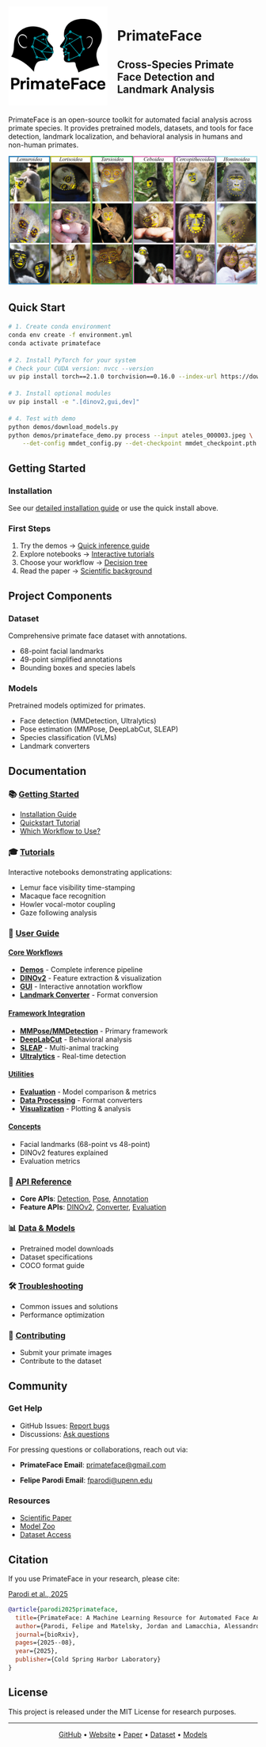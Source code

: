 <div style="display: flex; align-items: center; margin-bottom: 20px;">
  <img src="visuals/primateface_logo.png" alt="PrimateFace Logo" width="200" style="margin-right: 20px;"/>
  <div>
    <h1>PrimateFace</h1>
    <h2>Cross-Species Primate Face Detection and Landmark Analysis</h2>
  </div>
</div>

PrimateFace is an open-source toolkit for automated facial analysis across primate species. It provides pretrained models, datasets, and tools for face detection, landmark localization, and behavioral analysis in humans and non-human primates.

![PrimateFace Overview](visuals/Figure2_PF.png)

## Quick Start

```bash
# 1. Create conda environment
conda env create -f environment.yml
conda activate primateface

# 2. Install PyTorch for your system
# Check your CUDA version: nvcc --version
uv pip install torch==2.1.0 torchvision==0.16.0 --index-url https://download.pytorch.org/whl/cu118

# 3. Install optional modules
uv pip install -e ".[dinov2,gui,dev]"

# 4. Test with demo
python demos/download_models.py
python demos/primateface_demo.py process --input ateles_000003.jpeg \
    --det-config mmdet_config.py --det-checkpoint mmdet_checkpoint.pth
```

## Getting Started

### Installation
See our [detailed installation guide](installation/) or use the quick install above.

### First Steps
1. Try the demos → [Quick inference guide](user-guide/core-workflows/demos.md)
2. Explore notebooks → [Interactive tutorials](tutorials/index.md) 
3. Choose your workflow → [Decision tree](getting-started/decision-tree/)
4. Read the paper → [Scientific background](paper.md)

## Project Components

### Dataset
Comprehensive primate face dataset with annotations.
- 68-point facial landmarks
- 49-point simplified annotations
- Bounding boxes and species labels

### Models
Pretrained models optimized for primates.
- Face detection (MMDetection, Ultralytics)
- Pose estimation (MMPose, DeepLabCut, SLEAP)
- Species classification (VLMs)
- Landmark converters

## Documentation

### 📚 [Getting Started](getting-started/)
- [Installation Guide](installation/)
- [Quickstart Tutorial](getting-started/quickstart/)
- [Which Workflow to Use?](getting-started/decision-tree/)

### 🎓 [Tutorials](tutorials/index.md)
Interactive notebooks demonstrating applications:
- Lemur face visibility time-stamping
- Macaque face recognition
- Howler vocal-motor coupling
- Gaze following analysis

### 📖 [User Guide](user-guide/index.md)

#### [Core Workflows](user-guide/core-workflows/index.md)
- **[Demos](user-guide/core-workflows/demos.md)** - Complete inference pipeline
- **[DINOv2](user-guide/core-workflows/dinov2.md)** - Feature extraction & visualization
- **[GUI](user-guide/core-workflows/gui.md)** - Interactive annotation workflow
- **[Landmark Converter](user-guide/core-workflows/landmark-converter.md)** - Format conversion

#### [Framework Integration](user-guide/framework-integration/index.md)
- **[MMPose/MMDetection](user-guide/framework-integration/mmpose-mmdetection.md)** - Primary framework
- **[DeepLabCut](user-guide/framework-integration/deeplabcut.md)** - Behavioral analysis  
- **[SLEAP](user-guide/framework-integration/sleap.md)** - Multi-animal tracking
- **[Ultralytics](user-guide/framework-integration/ultralytics.md)** - Real-time detection

#### [Utilities](user-guide/utilities/index.md)
- **[Evaluation](user-guide/utilities/evaluation.md)** - Model comparison & metrics
- **[Data Processing](user-guide/utilities/data-processing.md)** - Format converters
- **[Visualization](user-guide/utilities/visualization.md)** - Plotting & analysis

#### [Concepts](user-guide/concepts.md)
- Facial landmarks (68-point vs 48-point)
- DINOv2 features explained
- Evaluation metrics

### 🔧 [API Reference](api/index.md)
- **Core APIs**: [Detection](api/detection.md), [Pose](api/pose.md), [Annotation](api/annotation.md)
- **Feature APIs**: [DINOv2](api/dinov2.md), [Converter](api/converter.md), [Evaluation](api/evaluation.md)

### 📊 [Data & Models](data-models/index.md)
- Pretrained model downloads
- Dataset specifications
- COCO format guide

### 🛠️ [Troubleshooting](troubleshooting.md)
- Common issues and solutions
- Performance optimization

### 🤝 [Contributing](contribute.md)
- Submit your primate images
- Contribute to the dataset

## Community

### Get Help
- GitHub Issues: [Report bugs](https://github.com/KordingLab/PrimateFace/issues)
- Discussions: [Ask questions](https://github.com/KordingLab/PrimateFace/discussions)

For pressing questions or collaborations, reach out via:

- **PrimateFace Email**: [primateface@gmail.com](mailto:primateface@gmail.com)

- **Felipe Parodi Email**: [fparodi@upenn.edu](mailto:fparodi@upenn.edu)

### Resources
- [Scientific Paper](paper.md)
- [Model Zoo](models.md)
- [Dataset Access](data.md)

## Citation

If you use PrimateFace in your research, please cite:

[Parodi et al., 2025](https://www.biorxiv.org/content/10.1101/2025.08.12.669927v2)

```bibtex
@article{parodi2025primateface,
  title={PrimateFace: A Machine Learning Resource for Automated Face Analysis in Human and Non-human Primates},
  author={Parodi, Felipe and Matelsky, Jordan and Lamacchia, Alessandro and Segado, Melanie and Jiang, Yaoguang and Regla-Vargas, Alejandra and Sofi, Liala and Kimock, Clare and Waller, Bridget M and Platt, Michael and Kording, Konrad P},
  journal={bioRxiv},
  pages={2025--08},
  year={2025},
  publisher={Cold Spring Harbor Laboratory}
}
```

## License

This project is released under the MIT License for research purposes.

---

<div align="center">
  <a href="https://github.com/KordingLab/PrimateFace">GitHub</a> •
  <a href="https://primateface.studio">Website</a> •
  <a href="paper.md">Paper</a> •
  <a href="data.md">Dataset</a> •
  <a href="models.md">Models</a>
</div>
